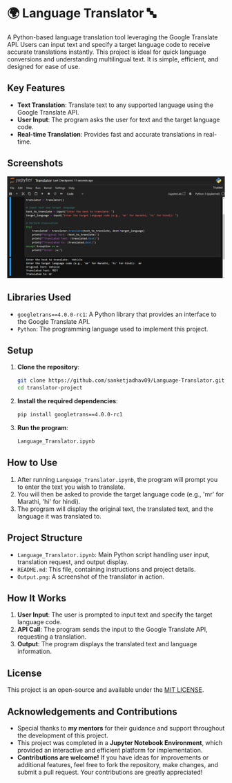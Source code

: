 # 🌍 Language Translator 🔤

A Python-based language translation tool leveraging the Google Translate API. Users can input text and specify a target language code to receive accurate translations instantly. This project is ideal for quick language conversions and understanding multilingual text. It is simple, efficient, and designed for ease of use.

## Key Features

- **Text Translation**: Translate text to any supported language using the Google Translate API.
- **User Input**: The program asks the user for text and the target language code.
- **Real-time Translation**: Provides fast and accurate translations in real-time.

## Screenshots

![Translator Screenshot](Output.png)

## Libraries Used

- `googletrans==4.0.0-rc1`: A Python library that provides an interface to the Google Translate API.
- `Python`: The programming language used to implement this project.

## Setup

1. **Clone the repository**:
   ```bash
   git clone https://github.com/sanketjadhav09/Language-Translator.git
   cd translator-project
   ```

2. **Install the required dependencies**:
   ```bash
   pip install googletrans==4.0.0-rc1
   ```

3. **Run the program**:
   ```bash
   Language_Translator.ipynb
   ```

## How to Use

1. After running `Language_Translator.ipynb`, the program will prompt you to enter the text you wish to translate.
2. You will then be asked to provide the target language code (e.g., 'mr' for Marathi, 'hi' for hindi).
3. The program will display the original text, the translated text, and the language it was translated to.

## Project Structure

- `Language_Translator.ipynb`: Main Python script handling user input, translation request, and output display.
- `README.md`: This file, containing instructions and project details.
- `Output.png`: A screenshot of the translator in action.

## How It Works

1. **User Input**: The user is prompted to input text and specify the target language code.
2. **API Call**: The program sends the input to the Google Translate API, requesting a translation.
3. **Output**: The program displays the translated text and language information.

## License

This project is an open-source and available under the [MIT LICENSE](LICENSE).

## Acknowledgements and Contributions  

- Special thanks to **my mentors** for their guidance and support throughout the development of this project.  
- This project was completed in a **Jupyter Notebook Environment**, which provided an interactive and efficient platform for implementation.  
- **Contributions are welcome!** If you have ideas for improvements or additional features, feel free to fork the repository, make changes, and submit a pull request. Your contributions are greatly appreciated!
